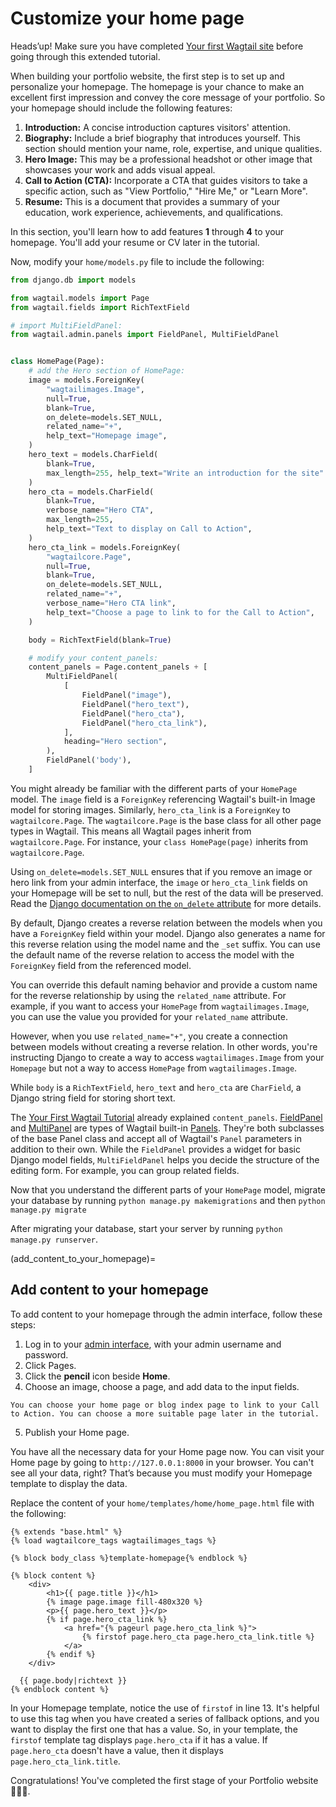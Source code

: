 # Customize your home page

Heads’up! Make sure you have completed [Your first Wagtail site](../getting_started/tutorial.md) before going through this extended tutorial.

When building your portfolio website, the first step is to set up and personalize your homepage. The homepage is your chance to make an excellent first impression and convey the core message of your portfolio. So your homepage should include the following features:

1. **Introduction:** A concise introduction captures visitors' attention.
2. **Biography:** Include a brief biography that introduces yourself. This section should mention your name, role, expertise, and unique qualities.
3. **Hero Image:** This may be a professional headshot or other image that showcases your work and adds visual appeal.
4. **Call to Action (CTA):** Incorporate a CTA that guides visitors to take a specific action, such as "View Portfolio," "Hire Me," or "Learn More".
5. **Resume:** This is a document that provides a summary of your education, work experience, achievements, and qualifications.

In this section, you'll learn how to add features **1** through **4** to your homepage. You'll add your resume or CV later in the tutorial.

Now, modify your `home/models.py` file to include the following:

```python
from django.db import models

from wagtail.models import Page
from wagtail.fields import RichTextField

# import MultiFieldPanel:
from wagtail.admin.panels import FieldPanel, MultiFieldPanel


class HomePage(Page):
    # add the Hero section of HomePage:
    image = models.ForeignKey(
        "wagtailimages.Image",
        null=True,
        blank=True,
        on_delete=models.SET_NULL,
        related_name="+",
        help_text="Homepage image",
    )
    hero_text = models.CharField(
        blank=True,
        max_length=255, help_text="Write an introduction for the site"
    )
    hero_cta = models.CharField(
        blank=True,
        verbose_name="Hero CTA",
        max_length=255,
        help_text="Text to display on Call to Action",
    )
    hero_cta_link = models.ForeignKey(
        "wagtailcore.Page",
        null=True,
        blank=True,
        on_delete=models.SET_NULL,
        related_name="+",
        verbose_name="Hero CTA link",
        help_text="Choose a page to link to for the Call to Action",
    )

    body = RichTextField(blank=True)

    # modify your content_panels:
    content_panels = Page.content_panels + [
        MultiFieldPanel(
            [
                FieldPanel("image"),
                FieldPanel("hero_text"),
                FieldPanel("hero_cta"),
                FieldPanel("hero_cta_link"),
            ],
            heading="Hero section",
        ),
        FieldPanel('body'),
    ]
```

You might already be familiar with the different parts of your `HomePage` model. The `image` field is a `ForeignKey` referencing Wagtail's built-in Image model for storing images. Similarly, `hero_cta_link` is a `ForeignKey` to `wagtailcore.Page`. The `wagtailcore.Page` is the base class for all other page types in Wagtail. This means all Wagtail pages inherit from `wagtailcore.Page`. For instance, your `class HomePage(page)` inherits from `wagtailcore.Page`.

Using `on_delete=models.SET_NULL` ensures that if you remove an image or hero link from your admin interface, the `image` or `hero_cta_link` fields on your Homepage will be set to null, but the rest of the data will be preserved. Read the [Django documentation on the `on_delete` attribute](django.db.models.ForeignKey.on_delete) for more details.

By default, Django creates a reverse relation between the models when you have a `ForeignKey` field within your model. Django also generates a name for this reverse relation using the model name and the `_set` suffix. You can use the default name of the reverse relation to access the model with the `ForeignKey` field from the referenced model.

You can override this default naming behavior and provide a custom name for the reverse relationship by using the `related_name` attribute. For example, if you want to access your `HomePage` from `wagtailimages.Image`, you can use the value you provided for your `related_name` attribute.

However, when you use `related_name="+"`, you create a connection between models without creating a reverse relation. In other words, you're instructing Django to create a way to access `wagtailimages.Image` from your `Homepage` but not a way to access `HomePage` from `wagtailimages.Image`.

While `body` is a `RichTextField`, `hero_text` and `hero_cta` are `CharField`, a Django string field for storing short text.

The [Your First Wagtail Tutorial](../getting_started/tutorial.md) already explained `content_panels`. [FieldPanel](field_panel) and [MultiPanel](multiFieldPanel) are types of Wagtail built-in [Panels](editing_api). They're both subclasses of the base Panel class and accept all of Wagtail's `Panel` parameters in addition to their own. While the `FieldPanel` provides a widget for basic Django model fields, `MultiFieldPanel` helps you decide the structure of the editing form. For example, you can group related fields.

Now that you understand the different parts of your `HomePage` model, migrate your database by running `python manage.py makemigrations` and
then `python manage.py migrate`

After migrating your database, start your server by running
`python manage.py runserver`.

(add_content_to_your_homepage)=

## Add content to your homepage

To add content to your homepage through the admin interface, follow these steps:

1. Log in to your [admin interface](http://127.0.0.1:8000/admin/), with your admin username and password.
2. Click Pages.
3. Click the **pencil** icon beside **Home**.
4. Choose an image, choose a page, and add data to the input fields.

```{note}
You can choose your home page or blog index page to link to your Call to Action. You can choose a more suitable page later in the tutorial.
```

5. Publish your Home page.

You have all the necessary data for your Home page now. You can visit your Home page by going to `http://127.0.0.1:8000` in your browser. You can't see all your data, right? That’s because you must modify your Homepage template to display the data.

Replace the content of your `home/templates/home/home_page.html` file with the following:

```html+django
{% extends "base.html" %}
{% load wagtailcore_tags wagtailimages_tags %}

{% block body_class %}template-homepage{% endblock %}

{% block content %}
    <div>
        <h1>{{ page.title }}</h1>
        {% image page.image fill-480x320 %}
        <p>{{ page.hero_text }}</p>
        {% if page.hero_cta_link %}
            <a href="{% pageurl page.hero_cta_link %}">
                {% firstof page.hero_cta page.hero_cta_link.title %}
            </a>
        {% endif %}
    </div>

  {{ page.body|richtext }}
{% endblock content %}
```

In your Homepage template, notice the use of `firstof` in line 13. It's helpful to use this tag when you have created a series of fallback options, and you want to display the first one that has a value. So, in your template, the `firstof` template tag displays `page.hero_cta` if it has a value. If `page.hero_cta` doesn't have a value, then it displays `page.hero_cta_link.title`.

Congratulations! You've completed the first stage of your Portfolio website 🎉🎉🎉.

<!--
Ask Thibaud if the Resume page is downloadable.
-->
